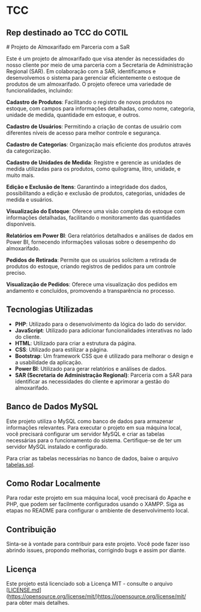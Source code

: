 <h1> TCC</h1>
<h2>Rep destinado ao TCC do COTIL </h2>
# Projeto de Almoxarifado em Parceria com a SaR

Este é um projeto de almoxarifado que visa atender às necessidades do nosso cliente por meio de uma parceria com a Secretaria de Administração Regional (SAR). Em colaboração com a SAR, identificamos e desenvolvemos o sistema para gerenciar eficientemente o estoque de produtos de um almoxarifado. O projeto oferece uma variedade de funcionalidades, incluindo:

**Cadastro de Produtos**: Facilitando o registro de novos produtos no estoque, com campos para informações detalhadas, como nome, categoria, unidade de medida, quantidade em estoque, e outros.

**Cadastro de Usuários**: Permitindo a criação de contas de usuário com diferentes níveis de acesso para melhor controle e segurança.

**Cadastro de Categorias**: Organização mais eficiente dos produtos através da categorização.

**Cadastro de Unidades de Medida**: Registre e gerencie as unidades de medida utilizadas para os produtos, como quilograma, litro, unidade, e muito mais.

**Edição e Exclusão de Itens**: Garantindo a integridade dos dados, possibilitando a edição e exclusão de produtos, categorias, unidades de medida e usuários.

**Visualização do Estoque**: Oferece uma visão completa do estoque com informações detalhadas, facilitando o monitoramento das quantidades disponíveis.

**Relatórios em Power BI**: Gera relatórios detalhados e análises de dados em Power BI, fornecendo informações valiosas sobre o desempenho do almoxarifado.

**Pedidos de Retirada**: Permite que os usuários solicitem a retirada de produtos do estoque, criando registros de pedidos para um controle preciso.

**Visualização de Pedidos**: Oferece uma visualização dos pedidos em andamento e concluídos, promovendo a transparência no processo.

## Tecnologias Utilizadas

- **PHP**: Utilizado para o desenvolvimento da lógica do lado do servidor.
- **JavaScript**: Utilizado para adicionar funcionalidades interativas no lado do cliente.
- **HTML**: Utilizado para criar a estrutura da página.
- **CSS**: Utilizado para estilizar a página.
- **Bootstrap**: Um framework CSS que é utilizado para melhorar o design e a usabilidade da aplicação.
- **Power BI**: Utilizado para gerar relatórios e análises de dados.
- **SAR (Secretaria de Administração Regional)**: Parceria com a SAR para identificar as necessidades do cliente e aprimorar a gestão do almoxarifado.

## Banco de Dados MySQL

Este projeto utiliza o MySQL como banco de dados para armazenar informações relevantes. Para executar o projeto em sua máquina local, você precisará configurar um servidor MySQL e criar as tabelas necessárias para o funcionamento do sistema. Certifique-se de ter um servidor MySQL instalado e configurado. <p>Para criar as tabelas necessárias no banco de dados, baixe o arquivo <a href="caminho/para/o/arquivo/tabelas.sql">tabelas.sql</a>.</p>

## Como Rodar Localmente

Para rodar este projeto em sua máquina local, você precisará do Apache e PHP, que podem ser facilmente configurados usando o XAMPP. Siga as etapas no README para configurar o ambiente de desenvolvimento local.

## Contribuição

Sinta-se à vontade para contribuir para este projeto. Você pode fazer isso abrindo issues, propondo melhorias, corrigindo bugs e assim por diante.

## Licença

Este projeto está licenciado sob a Licença MIT - consulte o arquivo [[LICENSE.md](LICENSE.md)](https://opensource.org/license/mit/)https://opensource.org/license/mit/ para obter mais detalhes.
